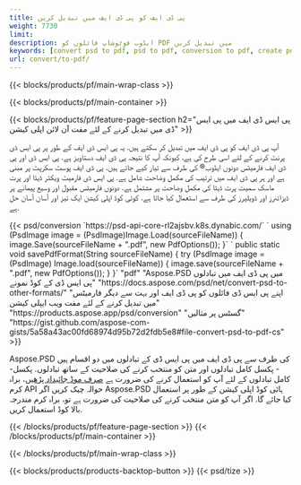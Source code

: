 ```yaml
---
title: پی ڈی ایف کو پی ڈی ایف میں تبدیل کریں
weight: 7730
limit: 
description: ایڈوب فوٹوشاپ فائلوں کو PDF میں تبدیل کریں
keywords: [convert psd to pdf, psd to pdf, conversion to pdf, create pdf from psd, print psd as pdf]
url: convert/to-pdf/
---
```


{{< blocks/products/pf/main-wrap-class >}}

{{< blocks/products/pf/main-container >}}

{{< blocks/products/pf/feature-page-section h2="پی ایس ڈی ایف میں پی ایس ڈی میں تبدیل کرنے کے لئے مفت آن لائن اپلی کیشن" >}}
<p>آپ پی ڈی ایف کو پی ڈی ایف میں تبدیل کر سکتے ہیں. یہ پی ایس ڈی ایف کے طور پر پی ایس ڈی پرنٹ کرنے کے لئے اسی طرح کی ہے، کیونکہ آپ کا نتیجہ پی ڈی ایف دستاویز ہے. پی ایس ڈی اور پی ڈی ایف فارمیٹس دونوں ایڈوب® کی طرف سے تیار کیے جاتے ہیں. پی ڈی ایف پوسٹ سکرپٹ پر مبنی ہے اور ہر پی ڈی ایف میں ترتیب کی مکمل وضاحت شامل ہے. پی ایس ڈی فارمیٹ ویکٹر ڈیٹا اور پرت ماسک سمیت پرت ڈیٹا کی مکمل وضاحت پر مشتمل ہے. دونوں فارمیٹس مقبول اور وسیع پیمانے پر ڈیزائنرز اور ڈویلپرز کی طرف سے استعمال کیا جاتا ہے. کوئی کوڈ اپلی کیشن ایک تیز اور آسان آسان حل ہے.</p>
{{< psd/conversion `https://psd-api-core-rl2ajsbv.k8s.dynabic.com/` 
`    using (PsdImage image = (PsdImage)Image.Load(sourceFileName))
    {
        image.Save(sourceFileName + ".pdf", new PdfOptions());
    }` 
	`    public static void savePdfFormat(String sourceFileName) {
        try (PsdImage image = (PsdImage) Image.load(sourceFileName)) {
            image.save(sourceFileName + ".pdf", new PdfOptions());
        }
    }` 
	"pdf" 
"Aspose.PSD میں پی ڈی ایف میں تبادلوں پی ایس ڈی کے کوڈ نمونے"  "https://docs.aspose.com/psd/net/convert-psd-to-other-formats/" 
"اپنے پی ایس ڈی فائلوں کو پی ڈی ایف اور بہت سے دیگر فارمیٹس میں تبدیل کرنے کے لئے مفت ویب ایپلی کیشن" "https://products.aspose.app/psd/conversion" 
"گسٹس پر مثالیں" "https://gist.github.com/aspose-com-gists/5a58a43ac00fd68974d95b72d2fdb5e8#file-convert-psd-to-pdf-cs" >}}
<p>Aspose.PSD کی طرف سے پی ڈی ایف میں پی ایس ڈی کے تبادلوں میں دو اقسام ہیں - پکسل کامل تبادلوں اور متن کو منتخب کرنے کی صلاحیت کے ساتھ تبادلوں. پکسل-کامل تبادلوں کے لئے آپ کو استعمال کرنے کی ضرورت ہے <a href="https://reference.aspose.com/psd/net/aspose.psd.imageloadoptions/psdloadoptions/readonlymode/">صرف موڈ جائیداد پڑھیں</a>، براہ کرم API حوالہ چیک کریں اگر Aspose.PSD ہائی کوڈ اپلی کیشن کے طور پر استعمال کیا جائے گا. اگر آپ کو متن منتخب کرنے کی صلاحیت کی ضرورت ہے تو، براہ کرم مندرجہ بالا کوڈ استعمال کریں.</p>
{{< /blocks/products/pf/feature-page-section >}}
{{< /blocks/products/pf/main-container >}}


{{< /blocks/products/pf/main-wrap-class >}}

{{< blocks/products/products-backtop-button >}}
{{< psd/tize >}}
